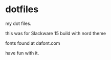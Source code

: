 # dotfiles
my dot files.

this was for Slackware 15 build with nord theme


fonts found at dafont.com

have fun with it.
